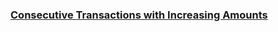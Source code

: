 ### [Consecutive Transactions with Increasing Amounts](https://leetcode.com/problems/consecutive-transactions-with-increasing-amounts)

